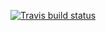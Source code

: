 <!-- badges: start -->
  [![Travis build status](https://travis-ci.com/Adam-Aley/Stats302Project2.svg?branch=master)](https://travis-ci.com/Adam-Aley/Stats302Project2)
  <!-- badges: end -->
